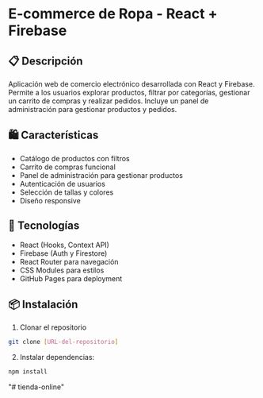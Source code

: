 # E-commerce de Ropa - React + Firebase

## 📋 Descripción
Aplicación web de comercio electrónico desarrollada con React y Firebase. Permite a los usuarios explorar productos, filtrar por categorías, gestionar un carrito de compras y realizar pedidos. Incluye un panel de administración para gestionar productos y pedidos.

## 🛍️ Características
- Catálogo de productos con filtros
- Carrito de compras funcional
- Panel de administración para gestionar productos
- Autenticación de usuarios
- Selección de tallas y colores
- Diseño responsive

## 🚀 Tecnologías
- React (Hooks, Context API)
- Firebase (Auth y Firestore)
- React Router para navegación
- CSS Modules para estilos
- GitHub Pages para deployment

## 📦 Instalación
1. Clonar el repositorio
```bash
git clone [URL-del-repositorio]
```
2. Instalar dependencias:
```bash
npm install
```
"# tienda-online"
